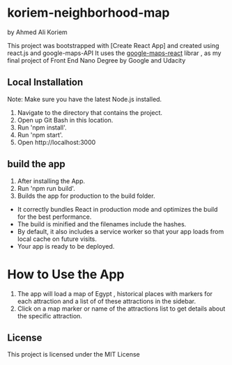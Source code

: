 # koriem-neighborhood-map
by Ahmed Ali Koriem

This project was bootstrapped with [Create React App] and created using react.js and google-maps-API It uses the [google-maps-react](https://www.npmjs.com/package/google-maps-react) librar , as my final project of Front End Nano Degree by Google and Udacity

## Local Installation
Note: Make sure you have the latest Node.js installed.
1. Navigate to the directory that contains the project.
2. Open up Git Bash in this location.
3. Run 'npm install'.
4. Run 'npm start'.
5. Open http://localhost:3000

## build the app
1. After installing the App.
2. Run 'npm run build'.
3. Builds the app for production to the build folder.

* It correctly bundles React in production mode and optimizes the build for the best performance.
* The build is minified and the filenames include the hashes.
* By default, it also includes a service worker so that your app loads from local cache on future visits.
* Your app is ready to be deployed.

# How to Use the App
1. The app will load a map of Egypt , historical places with markers for each attraction and a list of of these attractions in the sidebar.
2. Click on a map marker or name of the attractions list to get details about the specific attraction.

## License
This project is licensed under the MIT License